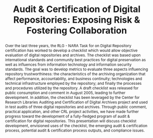 ---
abstract: 'Over the last three years, the RLG - NARA Task for on Digital Repository
  certification has worked to develop a checklist which would allow objective evaluation
  of digital repositories and archives. The checklist was based upon international
  standards and community best practices for digital preservation as well as influences
  from information technology and information security standards. The goal was to
  develop metrics to evaluate three aspects influencing repository trustworthiness:
  the characteristics of the archiving organization that affect performance, accountability,
  and business continuity; technologies and technical infrastructure employed by the
  repository; and finally the processes and procedures utilized by the repository.
  A draft checklist was released for public consumption and comment in August 2005,
  leading to further development. In addition, the checklist has been leveraged by
  the Center for Research Libraries Auditing and Certification of Digital Archives
  project and used in test audits of three digital repositories and archives. Through
  public comment, practical application, and other CRL project activities, we have
  made further progress toward the development of a fully-fledged program of audit
  & certification for digital repositories. This presentation will discuss checklist
  development, envisioned uses of the checklist, the emerging audit & certification
  process, potential audit & certification process outputs, and compliance issues.'
creators:
- Dale, Robin L.
date: null
document_url: https://services.phaidra.univie.ac.at/api/object/o:294548/download
grand_parent: iPRES
institutions: []
keywords:
- ithaca
landing_page_url: https://phaidra.univie.ac.at/o:294548
language: eng
layout: publication
license: CC BY-SA 3.0 AT
notes_url: null
parent: iPRES 2006
presentation_url: null
publication_type: presentation
size: 119451
source_name: iPRES
title: 'Audit & Certification of Digital Repositories: Exposing Risk & Fostering Collaboration'
year: 2006
---